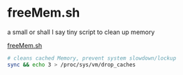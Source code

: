 # freeMem.sh
a small or shall I say tiny script to clean up memory

[freeMem.sh](https://github.com/BeanGreen247/ArchLinux-KDE-Plasma-setup-script/blob/main/freeMem.sh)

```bash
# cleans cached Memory, prevent system slowdown/lockup
sync && echo 3 > /proc/sys/vm/drop_caches
```
